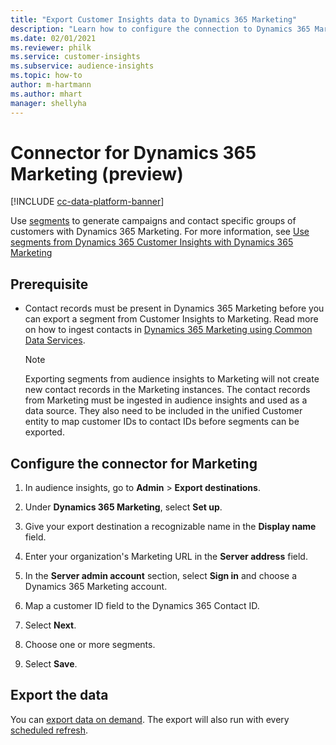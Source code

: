 ```yaml
---
title: "Export Customer Insights data to Dynamics 365 Marketing"
description: "Learn how to configure the connection to Dynamics 365 Marketing."
ms.date: 02/01/2021
ms.reviewer: philk
ms.service: customer-insights
ms.subservice: audience-insights
ms.topic: how-to
author: m-hartmann
ms.author: mhart
manager: shellyha
---
```


# Connector for Dynamics 365 Marketing (preview)

[!INCLUDE [cc-data-platform-banner](../includes/cc-data-platform-banner.md)]

Use [segments](segments.md) to generate campaigns and contact specific groups of customers with Dynamics 365 Marketing. For more information, see [Use segments from Dynamics 365 Customer Insights with Dynamics 365 Marketing](https://docs.microsoft.com/dynamics365/marketing/customer-insights-segments)

## Prerequisite

- Contact records must be present in Dynamics 365 Marketing before you can export a segment from Customer Insights to Marketing. Read more on how to ingest contacts in [Dynamics 365 Marketing using Common Data Services](connect-power-query.md).

  > [!NOTE]
  > Exporting segments from audience insights to Marketing will not create new contact records in the Marketing instances. The contact records from Marketing must be ingested in audience insights and used as a data source. They also need to be included in the unified Customer entity to map customer IDs to contact IDs before segments can be exported.

## Configure the connector for Marketing

1. In audience insights, go to **Admin** > **Export destinations**.

1. Under **Dynamics 365 Marketing**, select **Set up**.

1. Give your export destination a recognizable name in the **Display name** field.

1. Enter your organization's Marketing URL in the **Server address** field.

1. In the **Server admin account** section, select **Sign in** and choose a Dynamics 365 Marketing account.

1. Map a customer ID field to the Dynamics 365 Contact ID.

1. Select **Next**.

1. Choose one or more segments.

1. Select **Save**.

## Export the data

You can [export data on demand](export-destinations.md). The export will also run with every [scheduled refresh](system.md#schedule-tab).
